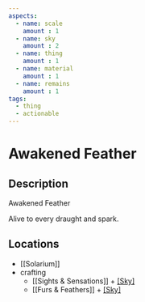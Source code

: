 ```yaml
---
aspects: 
  - name: scale
    amount : 1
  - name: sky
    amount : 2
  - name: thing
    amount : 1
  - name: material
    amount : 1
  - name: remains
    amount : 1
tags:
  - thing
  - actionable
---
```


# Awakened Feather

## Description
Awakened Feather

Alive to every draught and spark.
## Locations
- [[Solarium]]
- crafting
	- [[Sights & Sensations]] + [[Sky]](5)
	- [[Furs & Feathers]] + [[Sky]](5)